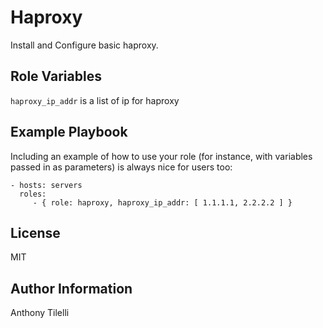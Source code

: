 Haproxy
=========

Install and Configure basic haproxy.

Role Variables
--------------

`haproxy_ip_addr` is a list of ip for haproxy

Example Playbook
----------------

Including an example of how to use your role (for instance, with variables passed in as parameters) is always nice for users too:

    - hosts: servers
      roles:
         - { role: haproxy, haproxy_ip_addr: [ 1.1.1.1, 2.2.2.2 ] }

License
-------

MIT

Author Information
------------------

Anthony Tilelli
